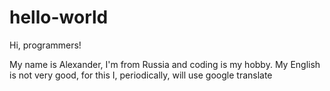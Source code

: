 # hello-world

Hi, programmers!

My name is Alexander, I'm from Russia and coding is my hobby. 
My English is not very good, for this I, periodically, will use google translate
